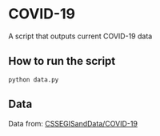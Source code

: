 # COVID-19

A script that outputs current COVID-19 data

## How to run the script

```
python data.py
```

## Data

Data from: [CSSEGISandData/COVID-19](https://github.com/CSSEGISandData/COVID-19)
